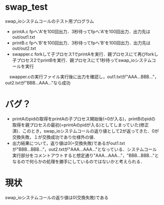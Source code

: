 # swap_test
swap_ioシステムコールのテスト用プログラム
 + printA.c fpへ'A'を100回出力．3秒待ってfpへ'A'を100回出力．出力先はout/out1.txt
 + printB.c fpへ'B'を100回出力．3秒待ってfpへ'B'を100回出力．出力先はout/out2.txt
 + swapper.c forkして子プロセス1でprintAを実行．親プロセスにて再びforkし子プロセス2でprintBを実行．親プロセスにて1秒待ってswap_ioシステムコールを実行

　swapper.cの実行ファイル実行後に出力を確認し，out1.txtが"AAA...BBB..."，out2.txtが"BBB...AAA..."なら成功
 
# バグ？
 + printAのpidの取得をprintAの子プロセス開始後(=0が入る)，printBのpidの取得を親プロセスの最初(=printAのpidが入る)としてしまっていた(修正済)．このとき，swap_ioシステムコールの返り値として2が返ってきた．0が交換失敗，１が交換成功であり仕様外の値．
 + 出力結果について，返り値は0(=交換失敗)であるがout1.txtが"BBB...BBB..."，out2.txtが"AAA...AAA..."となっている．システムコール実行部分をコメントアウトすると想定通り"AAA...AAA..."，"BBB...BBB..."となるので何らかの処理を勝手にしているのではないかと考えられる．

# 現状
 swap_ioシステムコールの返り値は0(交換失敗)である
